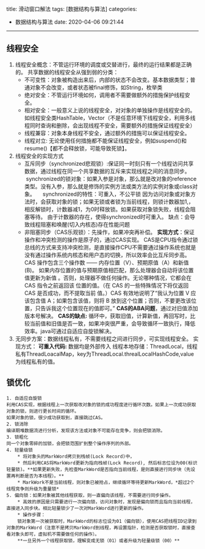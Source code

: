 title: 滑动窗口解法
tags: [数据结构与算法]
categories:
  - 数据结构与算法
date: 2020-04-06 09:21:44
---
<script src="/js/mermaid.full.min.js"></script>
## 线程安全
1. 线程安全概念：不管运行环境的调度或交替进行，最终的运行结果都是正确的。
共享数据的线程安全从强到弱的分类：
    * 不可变性：对象被构造出来后，内部的状态不会改变。基本数据类型；普通对象不会改变，或者状态被final修饰，如String，枚举类
    * 绝对安全：不管运行环境如何，调用者不需要做额外的措施保护线程安全。
    * 相对安全：一般意义上说的线程安全，对对象的单独操作是线程安全的。如线程安全类HashTable，Vector（不是任意环境下线程安全，利用多线程同时查询和删除，会出现线程不安全，需要额外的措施保证线程安全）
    * 线程兼容：对象本身线程不安全，通过额外的措施可以保证线程安全。
    * 线程对立: 无论使用任何措施都不能保证线程安全，例如suspend()和resume()【都不会释放锁，可能导致死锁】。
2. 线程安全的实现方式
    * 互斥同步（synchronized悲观锁）:保证同一时刻只有一个线程访问共享数据，通过线程在同一个共享数据的互斥来实现线程之间的消息同步。
        synchronized的锁对象：如果入参是对象，那么就是改对象的reference类型。没有入参，那么就是修饰的实例方法或类方法的实例对象或class对象。
        synchronized的特性：可重入，不公平锁
    因为访问对象或对象方法时，会获取对象的锁；如果无锁或者锁为当前线程，则锁计数器加1,，相反解锁时，计数器减1，为0时释放锁。如果获取对象锁失败，线程会阻塞等待。
    由于计数器的存在，使得synchronized时可重入。
    缺点：会导致线程阻塞和唤醒(切入内核态)存在性能问题
    * 非阻塞同步（CAS乐观锁）：先操作，如果冲突再补偿。
    **实现方式**：保证操作和冲突检测的操作是原子的，通过CAS实现。
    CAS是CPU指令通过锁总线的方式来支持冲突检测，是直接操作CPU不需要通过操作系统也就是没有通过操作系统内核态和用户态的切换，所以效率会比互斥同步高。
    CAS 操作包含三个操作数 —— 内存位置（V）、预期原值（A）和新值(B)。 如果内存位置的值与预期原值相匹配，那么处理器会自动将该位置值更新为新值 。否则，处理器不做任何操作。无论哪种情况，它都会在 CAS 指令之前返回该 位置的值。（在 CAS 的一些特殊情况下将仅返回 CAS 是否成功，而不提取当前 值。）CAS 有效地说明了“我认为位置 V 应该包含值 A；如果包含该值，则将 B 放到这个位置；否则，不要更改该位置，只告诉我这个位置现在的值即可。”
    **CAS的ABA问题**，通过对旧值添加版本号解决。
    **CAS的缺点:** 循环中，获取旧值，计算新值，再回写时，比较当前值和旧值是否一致，如果冲突很严重，会导致循环一致执行，降低效率。java可通过自适应自旋锁解决。
3. 无同步方案：数据线程私有，不需要线程之间进行同步，可实现线程安全。
实现方式：
    **可重入代码:** 数据均是外部传入
    线程本地存储：ThreadLocal，线程私有ThreadLoacalMap，key为ThreadLocal<T>.threalLocalHashCode,value为线程私有的值。
## 锁优化
    1. 自适应自旋锁
    利用CAS实现，根据线程上一次获取改对象的锁的成功程度进行循环次数。如果上一次成功获取对象的锁，则进行更长时间的循环。
    如果对象的锁，很少成功获取到，直接跳过CAS。
    2. 锁消除
    编译期堆数据流进行分析，发现该方法或对象不可能存在竞争，则会把锁消除。
    3. 锁粗化
    同一个对象零碎的加锁，会把锁范围扩到整个操作序列的外部。
    4. 轻量级锁
        * 将对象头的MarkWord拷贝到栈帧(Lock Record)中，
        * 然后利用CAS将MarkWord更新为指向栈帧(Lock Record), 然后标志位设为00(标识轻量锁)。**如果更新失败，先检查MarkWord是否指向当前线程，是则直接进行同步块（先设置再判断是否为本线程）。** 
        * MarkWork不是当前线程，则对象已被抢占，继续循环等待更新MarkWord，*超过2个线程竞争则升级为重量锁*
    5. 偏向锁：如果对象被其他线程获取，则一直偏向该线程，不需要进行同步操作。
        * 高效的原因是只需要进行一次偏向锁，访问对象时，发现是偏向锁而且指向当前线程，直接进入同步块。相比轻量锁少了一次对MarkWord进行更新的操作。
        * 操作步骤：
        锁对象第一次被获取时，MarkWord的标志位设为01（偏向锁），使用CAS把线程ID记录到对象的MarkWord（注意不是拷贝MarkWord到线程，再设置指针，检测是否获取锁时，直接查看对象头即可，虚拟机不需要做任何的操作）。
        **一旦另外一个线程获取锁，理解变成无锁（01）或者升级为轻量级锁（00）**
